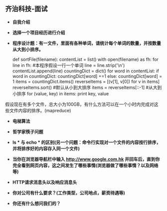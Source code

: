 齐治科技-面试
--------------

- **自我介绍**


- **选择一个项目经历进行介绍**


- **程序设计题：有一文件，里面有各种单词，请统计每个单词的数量，并按数量从大到小排序。**



	def sortFile(filename):
		contentList = list()
		with open(filename) as fh:
			for line in fh:			#本程序假设一行一个单词
				line = line.strip('\n')
				contentList.append(line)
		countingDict = dict()
		for word in contentList:
			if word in countingDict:
				countingDict[word] +=1 
			else:
				countingDict[word] = 1
		items = countingDict.items()
		reverseItems = [(v[1], v[0]) for v in items]
		reverseItems.sort()			#默认从小到大排序
		items = reverseItems[::-1]		#从大到小排序
		for (value, key) in items:
			print key, value


假设现在有多个文件，总大小为100GB，有什么方法可以在一个小时内完成对这些文件内容的排序。(mapreduce)


- **电梯算法**

- **哲学家筷子问题**

- **ls * 与 echo * 的区别(另一个问题：命令行实现对一个文件的内容按行排序，并将排序好的内容存入同一个文件)**

- **当你在浏览器导航栏中输入 http://www.google.com.hk 并回车后，直到你完全看到网页内容，这之间发生了哪些事情(浏览器做了哪些事情？以及网络等)**

- **HTTP请求消息头以及响应消息头**

- **你对公司有什么要求？(工作类型，公司地点，薪资待遇等)**

- **你还有什么想问我们的？**
